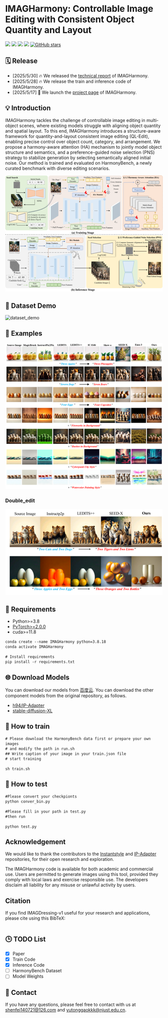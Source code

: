 # IMAGHarmony: Controllable Image Editing with Consistent Object Quantity and Layout



<a href=''><img src='https://img.shields.io/badge/Project-Page-green'></a>
<a href=''><img src='https://img.shields.io/badge/Technique-Report-red'></a>
<a href=''><img src='https://img.shields.io/badge/%F0%9F%A4%97%20Hugging%20Face-Model-blue'></a>
<a href=''><img src='https://img.shields.io/badge/Dataset-HarmonyBench-orange'></a>
[![GitHub stars](https://github.com/muzishen/IMAGHarmony?style=social)](https://github.com/muzishen/IMAGHarmony)


## 🗓️ Release
- [2025/5/30] 🔥 We released the [technical report](https://arxiv.org/pdf/2504.13176) of IMAGHarmony.
- [2025/5/28] 🔥 We release the train and inference code of IMAGHarmony.
- [2025/5/17] 🎉 We launch the [project page](https://revive234.github.io/IMAGHarmony.github.io/) of IMAGHarmony.








## 💡 Introduction
IMAGHarmony tackles the challenge of controllable image editing in multi-object scenes, where existing models struggle with aligning object quantity and spatial layout.
To this end, IMAGHarmony introduces a structure-aware framework for quantity-and-layout consistent image editing (QL-Edit), enabling precise control over object count, category, and arrangement.
We propose a harmony-aware attention (HA) mechanism to jointly model object structure and semantics, and a preference-guided noise selection (PNS) strategy to stabilize generation by selecting semantically aligned initial noise.
Our method is trained and evaluated on HarmonyBench, a newly curated benchmark with diverse editing scenarios.

![architecture](./assets/page1.png)

## 🚀 Dataset Demo

![dataset_demo](./assets/bench.png)
## 🚀 Examples

![results_1](./assets/sotacomp.png)


### Double_edit
![results_2](./assets/page2.png)





## 🔧 Requirements

- Python>=3.8
- [PyTorch>=2.0.0](https://pytorch.org/)
- cuda>=11.8
```
conda create --name IMAGHarmony python=3.8.18
conda activate IMAGHarmony

# Install requirements
pip install -r requirements.txt
```
## 🌐 Download Models

You can download our models from [百度云](). You can download the other component models from the original repository, as follows.
- [h94/IP-Adapter](https://huggingface.co/h94/IP-Adapter)
- [stable-diffusion-XL](https://huggingface.co/stabilityai/stable-diffusion-xl-base-1.0)

## 🚀 How to train
```
# Please download the HarmonyBench data first or prepare your own images
# and modify the path in run.sh
## Write caption of your image in your train.json file 
# start training

sh train.sh
```
## 🚀 How to test
```
#Please convert your checkpionts
python conver_bin.py

#Please fill in your path in test.py
#then run

python test.py
```
## Acknowledgement
We would like to thank the contributors to the [Instantstyle](https://github.com/instantX-research/InstantStyle) and [IP-Adapter](https://github.com/tencent-ailab/IP-Adapter) repositories, for their open research and exploration.

The IMAGHarmony code is available for both academic and commercial use. Users are permitted to generate images using this tool, provided they comply with local laws and exercise responsible use. The developers disclaim all liability for any misuse or unlawful activity by users.
## Citation
If you find IMAGDressing-v1 useful for your research and applications, please cite using this BibTeX:

```bibtex

```
## 🕒 TODO List
- [x] Paper
- [x] Train Code
- [x] Inference Code
- [ ] HarmonyBench Dataset
- [ ] Model Weights
## 📨 Contact
If you have any questions, please feel free to contact with us at shenfei140721@126.com and yutonggaokkk@njust.edu.cn.

